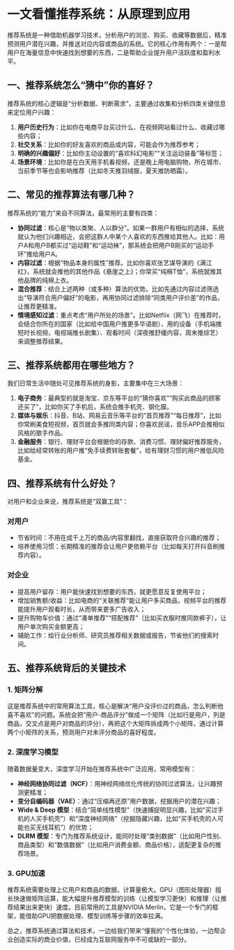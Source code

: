 # 一文看懂推荐系统：从原理到应用
推荐系统是一种借助机器学习技术，分析用户的浏览、购买、收藏等数据后，精准预测用户潜在兴趣，并推送对应内容或商品的系统。它的核心作用有两个：一是帮用户在海量信息中快速找到想要的东西，二是帮助企业提升用户活跃度和盈利水平。


## 一、推荐系统怎么“猜中”你的喜好？
推荐系统的核心逻辑是“分析数据、判断需求”，主要通过收集和分析四类关键信息来定位用户兴趣：
1.  **用户历史行为**：比如你在电商平台买过什么、在视频网站看过什么、收藏过哪些内容；
2.  **社交关系**：比如你的好友喜欢的商品或内容，可能会作为推荐参考；
3.  **明确的兴趣偏好**：比如你主动设置的“喜欢科幻电影”“关注运动装备”等标签；
4.  **场景环境**：比如你是在白天用手机看视频，还是晚上用电脑购物，所在城市、当前季节等也会影响推荐（比如冬天推羽绒服，夏天推防晒霜）。


## 二、常见的推荐算法有哪几种？
推荐系统的“能力”来自不同算法，最常用的主要有四类：
-   **协同过滤**：核心是“物以类聚、人以群分”。如果一群用户有相似的选择，系统就认为他们兴趣相近，会把这群人中某个人喜欢的东西推给其他人。比如：用户A和用户B都买过“运动鞋”和“运动袜”，那系统会把用户B刚买的“运动手环”推给用户A。
-   **内容过滤**：根据“物品本身的属性”推荐。比如你喜欢张艺谋导演的《满江红》，系统就会推他的其他作品《悬崖之上》；你常买“纯棉T恤”，系统就推其他品牌的纯棉上衣。
-   **混合推荐**：结合上述两种（或多种）算法的优势。比如先通过内容过滤筛选出“导演符合用户偏好”的电影，再用协同过滤排除“同类用户评价差”的作品，让推荐更精准。
-   **情境感知过滤**：重点考虑“用户所处的场景”。比如Netflix（网飞）在推荐时，会结合你所在的国家（比如给中国用户推更多华语剧）、用的设备（手机端推短时长视频，电视端推长剧集）、观看时间（深夜推舒缓内容，周末推综艺）来调整推荐结果。


## 三、推荐系统都用在哪些地方？
我们日常生活中随处可见推荐系统的身影，主要集中在三大场景：
1.  **电子商务**：最典型的就是淘宝、京东等平台的“猜你喜欢”“购买此商品的顾客还买了”，比如你买了手机后，系统会推手机壳、钢化膜。
2.  **媒体与娱乐**：抖音、B站、网易云音乐等平台的“首页推荐”“每日推荐”，比如你常刷美食短视频，首页就会多推同类内容；你喜欢民谣，音乐APP会推相似风格的歌手作品。
3.  **金融服务**：银行、理财平台会根据你的存款、消费习惯、理财偏好推荐服务，比如给经常转账的用户推“免手续费转账套餐”，给有理财习惯的用户推低风险基金。


## 四、推荐系统有什么好处？
对用户和企业来说，推荐系统是“双赢工具”：
### 对用户
- 节省时间：不用在成千上万的商品/内容里翻找，直接获取符合兴趣的推荐；
- 培养使用习惯：长期精准的推荐会让用户更依赖平台（比如每天打开抖音刷推荐内容）。

### 对企业
- 提高用户留存：用户能快速找到想要的东西，就更愿意反复使用平台；
- 增加销售额/收益：比如电商的“关联推荐”能让用户多买商品，视频平台的推荐能提升用户观看时长，从而带来更多广告收入；
- 提升购物车价值：通过“凑单推荐”“搭配推荐”（比如买衣服时推同款裤子），让用户单次购买金额更高；
- 辅助工作：给行业分析师、研究员推荐相关数据或报告，节省他们的搜索时间。


## 五、推荐系统背后的关键技术
### 1. 矩阵分解
这是推荐系统中的常用算法工具，核心是解决“用户没评价过的商品，怎么判断他喜不喜欢”的问题。系统会把“用户-商品评分”做成一个矩阵（比如行是用户，列是商品，交叉点是用户对商品的评分），再把这个大矩阵拆成两个小矩阵，通过计算两个小矩阵的关系，预测用户对未评分商品的喜好程度。

### 2. 深度学习模型
随着数据量变大，深度学习开始在推荐系统中广泛应用，常用模型有：
-   **神经网络协同过滤（NCF）**：用神经网络优化传统的协同过滤算法，让兴趣预测更精准；
-   **变分自编码器（VAE）**：通过“压缩再还原”用户数据，挖掘用户的潜在兴趣；
-   **Wide & Deep 模型**：结合“简单线性模型”（快速捕捉明显兴趣，比如“买过手机的人买手机壳”）和“深度神经网络”（挖掘隐藏兴趣，比如“买手机壳的人可能也买无线耳机”）的优势；
-   **DLRM 模型**：专门为推荐系统设计，能同时处理“类别数据”（比如用户性别、商品类型）和“数值数据”（比如用户消费金额、商品价格），适配更复杂的推荐场景。

### 3. GPU加速
推荐系统需要处理上亿用户和商品的数据，计算量极大。GPU（图形处理器）擅长快速做矩阵运算，能大幅提升推荐模型的训练（让模型学习更快）和推理（让推荐结果出来更快）速度。目前常用的工具是NVIDIA Merlin，它是一个专门的框架，能借助GPU把数据处理、模型训练等步骤的效率拉满。


总之，推荐系统通过算法和技术，一边给我们带来“懂我的”个性化体验，一边帮企业创造实际的商业价值，已经成为互联网服务中不可或缺的一部分。